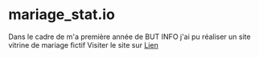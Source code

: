 # mariage_stat.io
Dans le cadre de m'a première année de BUT INFO j'ai pu réaliser un site vitrine de mariage fictif
Visiter le site sur <a href='https://sosofianee.github.io/mariage_stat.io/' target='blank'> Lien</a>
